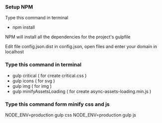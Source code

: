 ### Setup NPM
Type this command in terminal

* npm install

NPM will install all the dependencies for the project's gulpfile

Edit file config.json.dist in config.json, open files and enter your domain in localhost

### Type this command in terminal

* gulp critical ( for create critical.css )
* gulp icons ( for svg )
* gulp img ( for img )
* gulp minifyAssetsLoading ( for create async-assets-loading.min.js )

### Type this command form minify css and js

NODE_ENV=production gulp css
NODE_ENV=production gulp js
